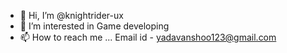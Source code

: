 - 👋 Hi, I’m @knightrider-ux
- 👀 I’m interested in Game developing 
- 📫 How to reach me ... Email id - yadavanshoo123@gmail.com

<!---
knightrider-ux/knightrider-ux is a ✨ special ✨ repository because its `README.md` (this file) appears on your GitHub profile.
You can click the Preview link to take a look at your changes.
--->
